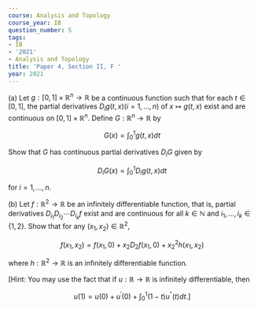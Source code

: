 ```yaml
---
course: Analysis and Topology
course_year: IB
question_number: 5
tags:
- IB
- '2021'
- Analysis and Topology
title: 'Paper 4, Section II, F '
year: 2021
---
```




(a) Let $g:[0,1] \times \mathbb{R}^{n} \rightarrow \mathbb{R}$ be a continuous function such that for each $t \in[0,1]$, the partial derivatives $D_{i} g(t, x)(i=1, \ldots, n)$ of $x \mapsto g(t, x)$ exist and are continuous on $[0,1] \times \mathbb{R}^{n}$. Define $G: \mathbb{R}^{n} \rightarrow \mathbb{R}$ by

$$G(x)=\int_{0}^{1} g(t, x) d t$$

Show that $G$ has continuous partial derivatives $D_{i} G$ given by

$$D_{i} G(x)=\int_{0}^{1} D_{i} g(t, x) d t$$

for $i=1, \ldots, n$.

(b) Let $f: \mathbb{R}^{2} \rightarrow \mathbb{R}$ be an infinitely differentiable function, that is, partial derivatives $D_{i_{1}} D_{i_{2}} \cdots D_{i_{k}} f$ exist and are continuous for all $k \in \mathbb{N}$ and $i_{1}, \ldots, i_{k} \in\{1,2\}$. Show that for any $\left(x_{1}, x_{2}\right) \in \mathbb{R}^{2}$,

$$f\left(x_{1}, x_{2}\right)=f\left(x_{1}, 0\right)+x_{2} D_{2} f\left(x_{1}, 0\right)+x_{2}^{2} h\left(x_{1}, x_{2}\right)$$

where $h: \mathbb{R}^{2} \rightarrow \mathbb{R}$ is an infinitely differentiable function.

[Hint: You may use the fact that if $u: \mathbb{R} \rightarrow \mathbb{R}$ is infinitely differentiable, then

$$\left.u(1)=u(0)+u^{\prime}(0)+\int_{0}^{1}(1-t) u^{\prime \prime}(t) d t .\right]$$